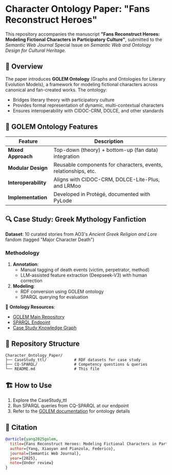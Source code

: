 # Character Ontology Paper: "Fans Reconstruct Heroes"

This repository accompanies the manuscript **"Fans Reconstruct Heroes: Modeling Fictional Characters in Participatory Culture"**, submitted to the *Semantic Web Journal* Special Issue on *Semantic Web and Ontology Design for Cultural Heritage*.

## 📜 Overview
The paper introduces **GOLEM Ontology** (Graphs and Ontologies for Literary Evolution Models), a framework for modeling fictional characters across canonical and fan-created works. The ontology:
- Bridges literary theory with participatory culture
- Provides formal representation of dynamic, multi-contextual characters
- Ensures interoperability with CIDOC-CRM, DOLCE, and other standards

## 🧩 GOLEM Ontology Features
| Feature | Description |
|---------|-------------|
| **Mixed Approach** | Top-down (theory) + bottom-up (fan data) integration |
| **Modular Design** | Reusable components for characters, events, relationships, etc. |
| **Interoperability** | Aligns with CIDOC-CRM, DOLCE-Lite-Plus, and LRMoo |
| **Implementation** | Developed in Protégé, documented with PyLode |

## 🔍 Case Study: Greek Mythology Fanfiction
**Dataset**: 10 curated stories from AO3's *Ancient Greek Religion and Lore* fandom (tagged "Major Character Death")

### Methodology
1. **Annotation**:
   - Manual tagging of death events (victim, perpetrator, method)
   - LLM-assisted feature extraction (Deepseek-V3) with human correction
2. **Modeling**:
   - RDF conversion using GOLEM ontology
   - SPARQL querying for evaluation
   
🔗 **Ontology Resources**:
- [GOLEM Main Repository](https://github.com/GOLEM-lab/golem-ontology)
- [SPARQL Endpoint](http://graph.golemlab.eu:8890/sparql)
- [Case Study Knowledge Graph](https://golemlab.eu/graph/Greek10_Example)

## 📂 Repository Structure
```text
Character_Ontology_Paper/
├── CaseStudy_ttl/            # RDF datasets for case study
├── CQ-SPARQL/                # Competency questions & queries
└── README.md                 # This file
```

## 🏗️ How to Use
1. Explore the CaseStudy_ttl
2. Run SPARQL queries from CQ-SPARQL at our endpoint
3. Refer to the [GOLEM documentation](https://github.com/GOLEM-lab/golem-ontology) for ontology details

## 📄 Citation
```bibtex
@article{yang2025golem,
  title={Fans Reconstruct Heroes: Modeling Fictional Characters in Participatory Culture},
  author={Yang, Xiaoyan and Pianzola, Federico},
  journal={Semantic Web Journal},
  year={2025},
  note={Under review}
}
